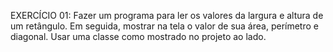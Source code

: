 EXERCÍCIO 01:
Fazer um programa para ler os valores da largura e altura de um retângulo. Em
seguida, mostrar na tela o valor de sua área, perímetro e diagonal. Usar uma classe
como mostrado no projeto ao lado.

